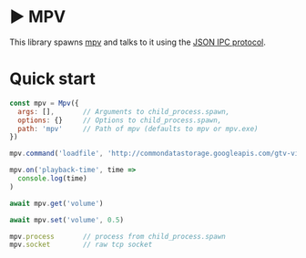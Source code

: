 # ▶️ MPV

This library spawns [mpv](https://mpv.io) and talks to it using the [JSON IPC protocol](https://mpv.io/manual/master/#json-ipc).

# Quick start

```js
const mpv = Mpv({
  args: [],       // Arguments to child_process.spawn,
  options: {}     // Options to child_process.spawn,
  path: 'mpv'     // Path of mpv (defaults to mpv or mpv.exe)
})

mpv.command('loadfile', 'http://commondatastorage.googleapis.com/gtv-videos-bucket/sample/BigBuckBunny.mp4')

mpv.on('playback-time', time =>
  console.log(time)
)

await mpv.get('volume')

await mpv.set('volume', 0.5)

mpv.process       // process from child_process.spawn
mpv.socket        // raw tcp socket
```
